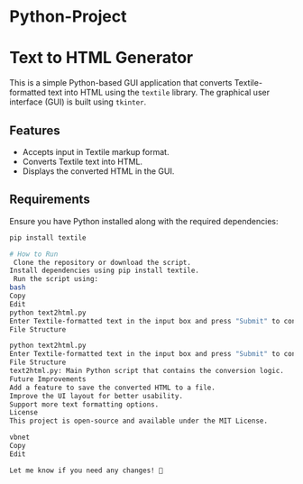 # Python-Project
# Text to HTML Generator

This is a simple Python-based GUI application that converts Textile-formatted text into HTML using the `textile` library. The graphical user interface (GUI) is built using `tkinter`.

## Features
- Accepts input in Textile markup format.
- Converts Textile text into HTML.
- Displays the converted HTML in the GUI.

## Requirements
Ensure you have Python installed along with the required dependencies:

```bash
pip install textile

# How to Run
 Clone the repository or download the script.
Install dependencies using pip install textile.
 Run the script using:
bash
Copy
Edit
python text2html.py
Enter Textile-formatted text in the input box and press "Submit" to convert it to HTML.
File Structure

python text2html.py
Enter Textile-formatted text in the input box and press "Submit" to convert it to HTML.
File Structure
text2html.py: Main Python script that contains the conversion logic.
Future Improvements
Add a feature to save the converted HTML to a file.
Improve the UI layout for better usability.
Support more text formatting options.
License
This project is open-source and available under the MIT License.

vbnet
Copy
Edit

Let me know if you need any changes! 🚀

